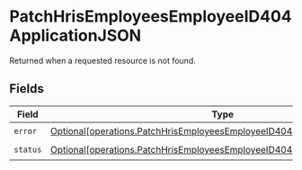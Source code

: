 # PatchHrisEmployeesEmployeeID404ApplicationJSON

Returned when a requested resource is not found.


## Fields

| Field                                                                                                                                                            | Type                                                                                                                                                             | Required                                                                                                                                                         | Description                                                                                                                                                      |
| ---------------------------------------------------------------------------------------------------------------------------------------------------------------- | ---------------------------------------------------------------------------------------------------------------------------------------------------------------- | ---------------------------------------------------------------------------------------------------------------------------------------------------------------- | ---------------------------------------------------------------------------------------------------------------------------------------------------------------- |
| `error`                                                                                                                                                          | [Optional[operations.PatchHrisEmployeesEmployeeID404ApplicationJSONError]](undefined/models/operations/patchhrisemployeesemployeeid404applicationjsonerror.md)   | :heavy_check_mark:                                                                                                                                               | N/A                                                                                                                                                              |
| `status`                                                                                                                                                         | [Optional[operations.PatchHrisEmployeesEmployeeID404ApplicationJSONStatus]](undefined/models/operations/patchhrisemployeesemployeeid404applicationjsonstatus.md) | :heavy_check_mark:                                                                                                                                               | N/A                                                                                                                                                              |